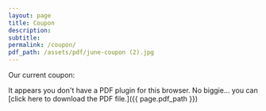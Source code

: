 ```yaml
---
layout: page
title: Coupon
description:
subtitle:
permalink: /coupon/
pdf_path: /assets/pdf/june-coupon (2).jpg
---
```



Our current coupon:

<object data="{{ page.pdf_path }}#page=1&amp;zoom=30" type="application/pdf" width="100%" height="800px" internalinstanceid="11">It appears you don't have a PDF plugin for this browser. No biggie... you can [click here to download the PDF file.]({{ page.pdf_path }})</object>